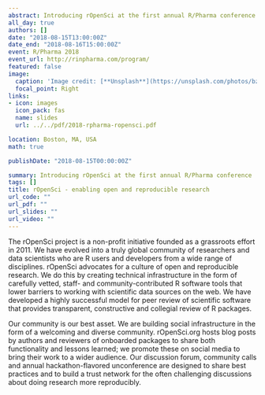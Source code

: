 ```yaml
---
abstract: Introducing rOpenSci at the first annual R/Pharma conference 
all_day: true
authors: []
date: "2018-08-15T13:00:00Z"
date_end: "2018-08-16T15:00:00Z"
event: R/Pharma 2018
event_url: http://rinpharma.com/program/
featured: false
image:
  caption: 'Image credit: [**Unsplash**](https://unsplash.com/photos/bzdhc5b3Bxs)'
  focal_point: Right
links:
- icon: images
  icon_pack: fas
  name: slides
  url: ../../pdf/2018-rpharma-ropensci.pdf

location: Boston, MA, USA
math: true

publishDate: "2018-08-15T00:00:00Z"

summary: Introducing rOpenSci at the first annual R/Pharma conference
tags: []
title: rOpenSci - enabling open and reproducible research
url_code: ""
url_pdf: ""
url_slides: ""
url_video: ""
---
```


The rOpenSci project is a non-profit initiative founded as a grassroots effort in 2011. We have evolved into a truly global community of researchers and data scientists who are R users and developers from a wide range of disciplines. rOpenSci advocates for a culture of open and reproducible research. We do this by creating technical infrastructure in the form of carefully vetted, staff- and community-contributed R software tools that lower barriers to working with scientific data sources on the web. We have developed a highly successful model for peer review of scientific software that provides transparent, constructive and collegial review of R packages.

Our community is our best asset. We are building social infrastructure in the form of a welcoming and diverse community. rOpenSci.org hosts blog posts by authors and reviewers of onboarded packages to share both functionality and lessons learned; we promote these on social media to bring their work to a wider audience. Our discussion forum, community calls and annual hackathon-flavored unconference are designed to share best practices and to build a trust network for the often challenging discussions about doing research more reproducibly.
